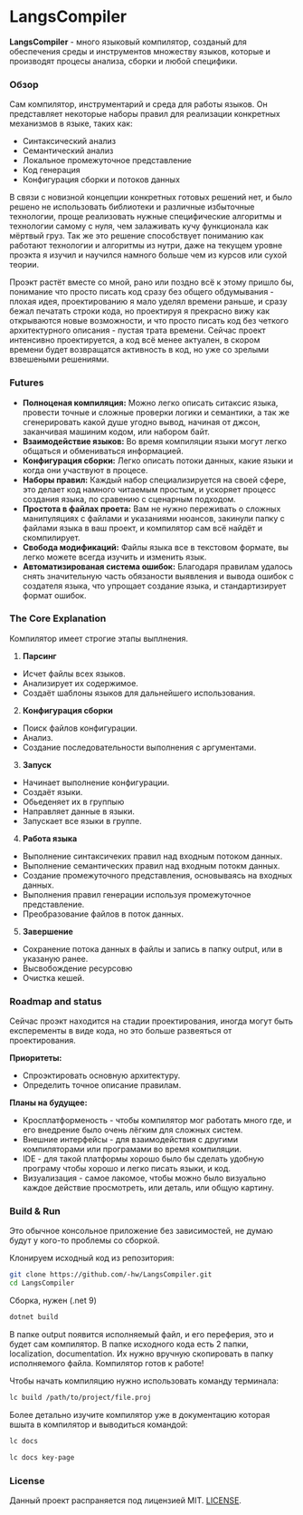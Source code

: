 # LangsCompiler

**LangsCompiler** - много языковый компилятор, созданый для обеспечения среды и инструментов множеству языков, которые и производят процесы анализа, сборки и любой специфики.

### Обзор

Сам компилятор, инструментарий и среда для работы языков.
Он представляет некоторые наборы правил для реализации конкретных механизмов в языке, таких как:
- Синтаксический анализ
- Семантический анализ
- Локальное промежуточное представление
- Код генерация
- Конфигурация сборки и потоков данных

В связи с новизной концепции конкретных готовых решений нет, и было решено не использовать библиотеки и различные избыточные технологии, проще реализовать нужные специфические алгоритмы и технологии самому с нуля, чем залаживать кучу функционала как мёртвый груз.
Так же это решение способствует пониманию как работают технологии и алгоритмы из нутри, даже на текущем уровне проэкта я изучил и научился намного больше чем из курсов или сухой теории. 

Проэкт растёт вместе со мной, рано или поздно всё к этому пришло бы, понимание что просто писать код сразу без общего обдумывания - плохая идея,
проектированию я мало уделял времени раньше, и сразу бежал печатать строки кода, но проектируя я прекрасно вижу как открываются новые возможности, и что просто писать код без четкого архитектурного описания - пустая трата времени.
Сейчас проект интенсивно проектируется, а код всё менее актуален, в скором времени будет возвращатся активность в код, но уже со зрелыми взвешеными решениями.

### Futures
* **Полноценая компиляция:** Можно легко описать ситаксис языка, провести точные и сложные проверки логики и семантики, а так же сгенерировать какой душе угодно вывод, начиная от джсон, заканчивая машиним кодом, или набором байт.
* **Взаимодействие языков:** Во время компиляции языки могут легко общаться и обмениваться информацией.
* **Конфигурация сборки:** Легко описать потоки данных, какие языки и когда они участвуют в процесе.
* **Наборы правил:** Каждый набор специализируется на своей сфере, это делает код намного читаемым простым, и ускоряет процесс создания языка, по сравению с сценарным подходом.
* **Простота в файлах проета:** Вам не нужно переживать о сложных манипуляциях с файлами и указаниями нюансов, закинули папку с файлами языка в ваш проект, и компилятор сам всё найдёт и скомпилирует.
* **Свобода модификаций:** Файлы языка все в текстовом формате, вы легко можете всегда изучить и изменить язык.
* **Автоматизированая система ошибок:** Благодаря правилам удалось снять значительную часть обязаности выявления и вывода ошибок с создателя языка, что упрощает создание языка, и стандартизирует формат ошибок.

### The Core Explanation
Компилятор имеет строгие этапы выплнения. 
1. **Парсинг**
- Исчет файлы всех языков.
- Анализирует их содержимое.
- Создаёт шаблоны языков для дальнейшего использования.

2. **Конфигурация сборки**
- Поиск файлов конфигурации.
- Анализ.
- Создание последовательности выполнения с аргументами.

3. **Запуск**
- Начинает выполнение конфигурации.
- Создаёт языки.
- Обьеденяет их в группыю
- Направляет данные в языки.
- Запускает все языки в группе.

4. **Работа языка**
- Выполнение синтаксичеких правил над входным потоком данных.
- Выполнение семантических правил над входным потокм данных.
- Создание промежуточного представления, основываясь на входных данных.
- Выполнения правил генерации используя промежуточное представление.
- Преобразование файлов в поток данных.

5. **Завершение**
- Сохранение потока данных в файлы и запись в папку output, или в указаную ранее.
- Высвобождение ресурсовю
- Очистка кешей.

### Roadmap and status
Сейчас проэкт находится на стадии проектирования, иногда могут быть експеременты в виде кода, но это больше развеяться от проектирования.

**Приоритеты:**
* Спроэктировать основную архитектуру.
* Определить точное описание правилам.

**Планы на будущее:**
* Кросплатформеность - чтобы компилятор мог работать много где, и его внедрение было очень лёгким для сложных систем.
* Внешние интерфейсы - для взаимодействия с другими компиляторами или програмами во время компиляции.
* IDE - для такой платформы хорошо было бы сделать удобную програму чтобы хорошо и легко писать языки, и код.
* Визуализация - самое лакомое, чтобы можно было визуально каждое действие просмотреть, или деталь, или общую картину.

### Build & Run
Это обычное консольное приложение без зависимостей, не думаю будут у кого-то проблемы со сборкой.

Клонируем исходный код из репозитория:
```bash
git clone https://github.com/-hw/LangsCompiler.git
cd LangsCompiler
```

Сборка, нужен (.net 9)
```bash
dotnet build
```
В папке output появится исполняемый файл, и его переферия, это и будет сам компилятор.
В папке исходного кода есть 2 папки, localization, documentation.
Их нужно вручную скопировать в папку исполняемого файла.
Компилятор готов к работе!

Чтобы начать компиляцию нужно использовать команду терминала:
```bash
lc build /path/to/project/file.proj
```

Более детально изучите компилятор уже в документацию которая вшыта в компилятор и выводиться командой:
```bash
lc docs

lc docs key-page
```

### License

Данный проект распраняется под лицензией MIT. [LICENSE](LICENSE).
